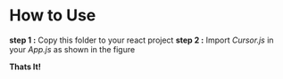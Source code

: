 # How to Use

**step 1 :**  Copy this folder to your react project
**step 2 :**  Import *Cursor.js* in your *App.js* as shown in the figure

**Thats It!**
